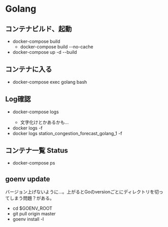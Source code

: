# Golang
## コンテナビルド、起動
- docker-compose build
	- docker-compose build --no-cache
- docker-compose up -d --build

## コンテナに入る
- docker-compose exec golang bash

## Log確認
- docker-compose logs <service name>
	- 文字化けとかあるかも…
- docker logs <container name> -f
- docker logs station_congestion_forecast_golang_1 -f


## コンテナ一覧 Status
- docker-compose ps

## goenv update
バージョン上げないように…。上がるとGoのversionごとにディレクトリを切ってしまう問題？がある。
- cd $GOENV_ROOT
- git pull origin master
- goenv install -l

